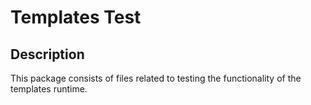 <!-- (c) https://github.com/MontiCore/monticore -->
# Templates Test

## Description
This package consists of files related to testing the functionality of the templates runtime.

